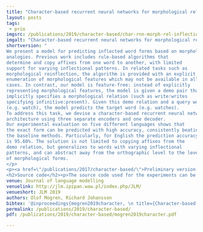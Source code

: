 ```yaml
---
title: "Character-based recurrent neural networks for morphological relational reasoning"
layout: posts
tags:
 - prio
imgsrc: /publications/2019/character-based/char-rnn-morph-rel-inflection-tall-narrow.svg
imgalt: "Character-based recurrent neural networks for morphological relational reasoning. The <em>FC relation</em> layer is connected to an auxilliary output layer, trained to predict a label for the current type of relation. The final output is generated by the <em>Decoder RNN</em>."
shortversion: "
We present a model for predicting inflected word forms based on morphological 
analogies. Previous work includes rule-based algorithms that
determine and copy affixes from one word to another, with limited
support for varying inflectional patterns. In related tasks such as 
morphological reinflection, the algorithm is provided with an explicit 
enumeration of morphological features which may not be available in all
cases. In contrast, our model is feature-free: instead of explicitly 
representing morphological features, the model is given a demo pair that
implicitly specifies a morphological relation (such as write:writes 
specifying infinitive:present). Given this demo relation and a query word
(e.g. watch), the model predicts the target word (e.g. watches).
To address this task, we devise a character-based recurrent neural network
architecture using three separate encoders and one decoder.
Our experimental evaluation on five different languages shows that
the exact form can be predicted with high accuracy, consistently beating 
the baseline methods. Particularly, for English the prediction accuracy 
is 95.60%. The solution is not limited to copying affixes from the
demo relation, but generalizes to words with varying inflectional
patterns, and can abstract away from the orthographic level to the level
of morphological forms.
</p>
<p><a href=\"/publications/2017/character-based/\">Preliminary version appeared in Subword & Character Level Models in NLP (SCLeM) workshop at EMNLP 2017 in Copenhagen, Denmark, September 7</a>.</p>
<h2>Source code</h2><p>The source code used for the experiments can be downloaded from <a href=\"https://github.com/olofmogren/char-rnn-wordrelations\">https://github.com/olofmogren/char-rnn-wordrelations</a>.</p>"
venue: Journal of language modelling
venuelink: http://jlm.ipipan.waw.pl/index.php/JLM/
venueshort: JLM 2019
authors: Olof Mogren, Richard Johansson
bibtex: '@inproceedings{mogren2019character, \n title={Character-based recurrent neural networks for morphological relational reasoning}, \n author={Olof Mogren and Richard Johansson}, \n booktitle={Journal of Language Modelling}, \n year={2019}}'
permalink: /publications/2019/character-based/
pdf: /publications/2019/character-based/mogren2019character.pdf

---
```

